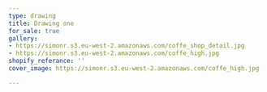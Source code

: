 ```yaml
---
type: drawing
title: Drawing one
for_sale: true
gallery:
- https://simonr.s3.eu-west-2.amazonaws.com/coffe_shop_detail.jpg
- https://simonr.s3.eu-west-2.amazonaws.com/coffe_high.jpg
shopify_referance: ''
cover_image: https://simonr.s3.eu-west-2.amazonaws.com/coffe_high.jpg

---
```

